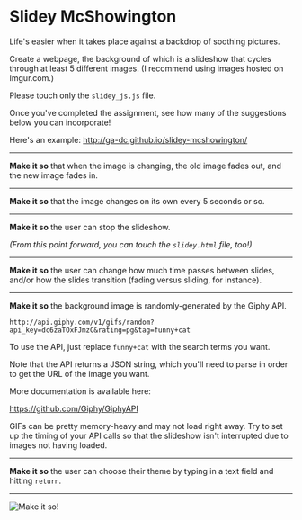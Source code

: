# Slidey McShowington

Life's easier when it takes place against a backdrop of soothing pictures.

Create a webpage, the background of which is a slideshow that cycles through at least 5 different images. (I recommend using images hosted on Imgur.com.)

Please touch only the `slidey_js.js` file.

Once you've completed the assignment, see how many of the suggestions below you can incorporate!

Here's an example:
http://ga-dc.github.io/slidey-mcshowington/

---

**Make it so** that when the image is changing, the old image fades out, and the new image fades in.

---

**Make it so** that the image changes on its own every 5 seconds or so.

---

**Make it so** the user can stop the slideshow.

*(From this point forward, you can touch the `slidey.html` file, too!)*

---

**Make it so** the user can change how much time passes between slides, and/or how the slides transition (fading versus sliding, for instance).

---

**Make it so** the background image is randomly-generated by the Giphy API. 

```
http://api.giphy.com/v1/gifs/random?api_key=dc6zaTOxFJmzC&rating=pg&tag=funny+cat
```

To use the API, just replace `funny+cat` with the search terms you want.

Note that the API returns a JSON string, which you'll need to parse in order to get the URL of the image you want.

More documentation is available here:

https://github.com/Giphy/GiphyAPI

GIFs can be pretty memory-heavy and may not load right away. Try to set up the timing of your API calls so that the slideshow isn't interrupted due to images not having loaded.

---

**Make it so** the user can choose their theme by typing in a text field and hitting `return`.

---

![Make it so!](http://i.imgur.com/sCOsXcx.png)
